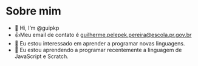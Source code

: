 # Sobre mim
- 👋 Hi, I’m @guipkp
- :+1:Meu email de contato é guilherme.pelepek.pereira@escola.pr.gov.br
- 👀 Eu estou interessado em aprender a programar novas linguagens.
- 🌱 Eu estou aprendendo a programar recentemente a linguagem de JavaScript e Scratch.
